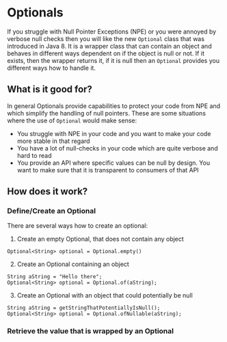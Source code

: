 # Optionals
If you struggle with Null Pointer Exceptions (NPE) or you were annoyed by verbose null checks then you will
like the new `Optional` class that was introduced in Java 8. It is a wrapper class that can contain an object 
and behaves in different ways dependent on if the object is null or not. If it exists, then the wrapper returns
it, if it is null then an `Optional` provides you different ways how to handle it.

## What is it good for?
In general Optionals provide capabilities to protect your code from NPE and which simplify the handling 
of null pointers. These are some situations where the use of `Optional` would make sense:
* You struggle with NPE in your code and you want to make your code more stable in that regard
* You have a lot of null-checks in your code which are quite verbose and hard to read
* You provide an API where specific values can be null by design. You want to make sure that it is transparent
 to consumers of that API  
 
## How does it work?
### Define/Create an Optional
There are several ways how to create an optional:
1. Create an empty Optional, that does not contain any object
```
Optional<String> optional = Optional.empty()
```
2. Create an Optional containing an object
```
String aString = "Hello there";
Optional<String> optional = Optional.of(aString);
```
3. Create an Optional with an object that could potentially be null
```
String aString = getStringThatPotentiallyIsNull();
Optional<String> optional = Optional.ofNullable(aString);
```

### Retrieve the value that is wrapped by an Optional